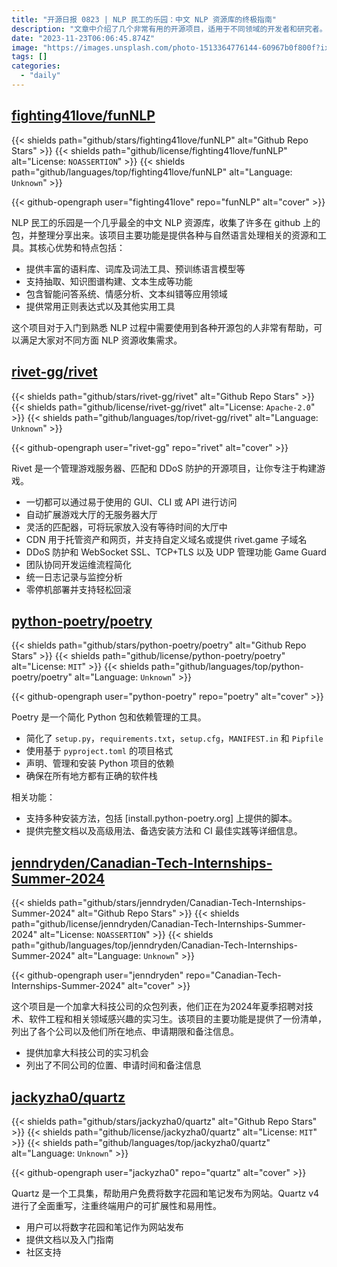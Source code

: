 ```yaml
---
title: "开源日报 0823 | NLP 民工的乐园：中文 NLP 资源库的终极指南"
description: "文章中介绍了几个非常有用的开源项目，适用于不同领域的开发者和研究者。其中，NLP 民工的乐园是一个非常全面的中文 NLP 资源库，提供了丰富的语料库、词库、词法工具和预训练语言模型，适用于不同的 NLP 相关任务。Poetry 是一个简化 Python 包和依赖管理的工具，可以帮助开发者管理和安装 Python 项目的依赖，提供了简化的项目格式和多种安装方法。Quartz 是一个工具集，可以帮助用户将数字花园和笔记发布为网站，提供了文档和入门指南。Canadian-Tech-Internships-Summer-2024 是一个加拿大科技公司的实习机会列表，提供了不同公司的位置、申请时间和备注信息。Rivet 是一个管理游戏服务器、匹配和 DDoS 防护的开源项目，提供了易于使用的界面和丰富的功能，适用于游戏开发者。以上项目都有不同的特点和优势，可以帮助开发者提高工作效率和开发质量。"
date: "2023-11-23T06:06:45.874Z"
image: "https://images.unsplash.com/photo-1513364776144-60967b0f800f?ixlib=rb-4.0.3&q=85&fm=jpg&crop=entropy&cs=srgb"
tags: []
categories:
  - "daily"
---
```


## [fighting41love/funNLP](https://github.com/fighting41love/funNLP)

{{< shields path="github/stars/fighting41love/funNLP" alt="Github Repo Stars" >}} {{< shields path="github/license/fighting41love/funNLP" alt="License: `NOASSERTION`" >}} {{< shields path="github/languages/top/fighting41love/funNLP" alt="Language: `Unknown`" >}}

{{< github-opengraph user="fighting41love" repo="funNLP" alt="cover" >}}

NLP 民工的乐园是一个几乎最全的中文 NLP 资源库，收集了许多在 github 上的包，并整理分享出来。该项目主要功能是提供各种与自然语言处理相关的资源和工具。其核心优势和特点包括：

- 提供丰富的语料库、词库及词法工具、预训练语言模型等
- 支持抽取、知识图谱构建、文本生成等功能
- 包含智能问答系统、情感分析、文本纠错等应用领域
- 提供常用正则表达式以及其他实用工具

这个项目对于入门到熟悉 NLP 过程中需要使用到各种开源包的人非常有帮助，可以满足大家对不同方面 NLP 资源收集需求。
  
## [rivet-gg/rivet](https://github.com/rivet-gg/rivet)

{{< shields path="github/stars/rivet-gg/rivet" alt="Github Repo Stars" >}} {{< shields path="github/license/rivet-gg/rivet" alt="License: `Apache-2.0`" >}} {{< shields path="github/languages/top/rivet-gg/rivet" alt="Language: `Unknown`" >}}

{{< github-opengraph user="rivet-gg" repo="rivet" alt="cover" >}}

Rivet 是一个管理游戏服务器、匹配和 DDoS 防护的开源项目，让你专注于构建游戏。

- 一切都可以通过易于使用的 GUI、CLI 或 API 进行访问
- 自动扩展游戏大厅的无服务器大厅
- 灵活的匹配器，可将玩家放入没有等待时间的大厅中
- CDN 用于托管资产和网页，并支持自定义域名或提供 rivet.game 子域名
- DDoS 防护和 WebSocket SSL、TCP+TLS 以及 UDP 管理功能 Game Guard
- 团队协同开发运维流程简化
- 统一日志记录与监控分析
- 零停机部署并支持轻松回滚
  
## [python-poetry/poetry](https://github.com/python-poetry/poetry)

{{< shields path="github/stars/python-poetry/poetry" alt="Github Repo Stars" >}} {{< shields path="github/license/python-poetry/poetry" alt="License: `MIT`" >}} {{< shields path="github/languages/top/python-poetry/poetry" alt="Language: `Unknown`" >}}

{{< github-opengraph user="python-poetry" repo="poetry" alt="cover" >}}

Poetry 是一个简化 Python 包和依赖管理的工具。

- 简化了 `setup.py`，`requirements.txt`，`setup.cfg`，`MANIFEST.in` 和 `Pipfile`
- 使用基于 `pyproject.toml` 的项目格式
- 声明、管理和安装 Python 项目的依赖
- 确保在所有地方都有正确的软件栈

相关功能：

- 支持多种安装方法，包括 [install.python-poetry.org] 上提供的脚本。
- 提供完整文档以及高级用法、备选安装方法和 CI 最佳实践等详细信息。

## [jenndryden/Canadian-Tech-Internships-Summer-2024](https://github.com/jenndryden/Canadian-Tech-Internships-Summer-2024)

{{< shields path="github/stars/jenndryden/Canadian-Tech-Internships-Summer-2024" alt="Github Repo Stars" >}} {{< shields path="github/license/jenndryden/Canadian-Tech-Internships-Summer-2024" alt="License: `NOASSERTION`" >}} {{< shields path="github/languages/top/jenndryden/Canadian-Tech-Internships-Summer-2024" alt="Language: `Unknown`" >}}

{{< github-opengraph user="jenndryden" repo="Canadian-Tech-Internships-Summer-2024" alt="cover" >}}

这个项目是一个加拿大科技公司的众包列表，他们正在为2024年夏季招聘对技术、软件工程和相关领域感兴趣的实习生。该项目的主要功能是提供了一份清单，列出了各个公司以及他们所在地点、申请期限和备注信息。

- 提供加拿大科技公司的实习机会
- 列出了不同公司的位置、申请时间和备注信息
  
## [jackyzha0/quartz](https://github.com/jackyzha0/quartz)

{{< shields path="github/stars/jackyzha0/quartz" alt="Github Repo Stars" >}} {{< shields path="github/license/jackyzha0/quartz" alt="License: `MIT`" >}} {{< shields path="github/languages/top/jackyzha0/quartz" alt="Language: `Unknown`" >}}

{{< github-opengraph user="jackyzha0" repo="quartz" alt="cover" >}}

Quartz 是一个工具集，帮助用户免费将数字花园和笔记发布为网站。Quartz v4 进行了全面重写，注重终端用户的可扩展性和易用性。

- 用户可以将数字花园和笔记作为网站发布
- 提供文档以及入门指南
- 社区支持
  
